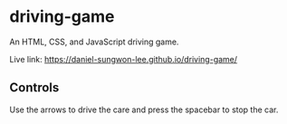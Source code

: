 # driving-game

An HTML, CSS, and JavaScript driving game.

Live link: https://daniel-sungwon-lee.github.io/driving-game/

## Controls

Use the arrows to drive the care and press the spacebar to stop the car.
